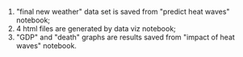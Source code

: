 1. "final new weather" data set is saved from "predict heat waves" notebook;
2. 4 html files are generated by data viz notebook;
3. "GDP" and "death" graphs are results saved from "impact of heat waves" notebook.
